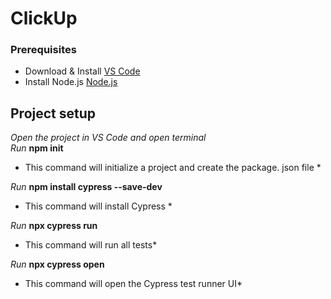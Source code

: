 # ClickUp

### Prerequisites 

* Download & Install [VS Code](https://code.visualstudio.com/download)
* Install Node.js [Node.js](https://nodejs.org/en/download/package-manager)


## Project setup

*Open the project in VS Code and open terminal*  
*Run* **npm init** 
* This command will initialize a project and create the package. json file * 

*Run* **npm install cypress --save-dev**
* This command will install Cypress * 

*Run* **npx cypress run**
* This command will run all tests*

*Run* **npx cypress open**
* This command will open the Cypress test runner UI*